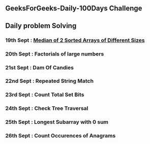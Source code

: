 ## GeeksForGeeks-Daily-100Days Challenge
## Daily problem Solving



### 19th Sept : [Median of 2 Sorted Arrays of Different Sizes](https://www.programcreek.com/2014/06/leetcode-trapping-rain-water-java/)
### 20th Sept : Factorials of large numbers
### 21st Sept : Dam Of Candies
### 22nd Sept : Repeated String Match
### 23rd Sept : Count Total Set Bits
### 24th Sept : Check Tree Traversal
### 25th Sept : Longest Subarray with 0 sum
### 26th Sept : Count Occurences of Anagrams 
